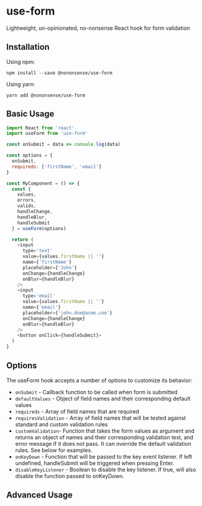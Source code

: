 # use-form

Lightweight, un-opinionated, no-nonsense React hook for form validation

## Installation

Using npm:

```console
npm install --save @nononsense/use-form
```

Using yarn:

```console
yarn add @nononsense/use-form
```

## Basic Usage

```js
import React from 'react'
import useForm from 'use-form'

const onSubmit = data => console.log(data)

const options = {
  onSubmit,
  requireds: ['firstName', 'email']
}

const MyComponent = () => {
  const {
    values,
    errors,
    valids,
    handleChange,
    handleBlur,
    handleSubmit
  } = useForm(options)

  return (
    <input
      type='text'
      value={values.firstName || ''}
      name={'firstName'}
      placeholder={'John'}
      onChange={handleChange}
      onBlur={handleBlur}
    />
    <input
      type='email'
      value={values.firstName || ''}
      name={'email'}
      placeholder={'john.doe@acme.com'}
      onChange={handleChange}
      onBlur={handleBlur}
    />
    <button onClick={handleSubmit}>
  )
}
```

## Options

The useForm hook accepts a number of options to customize its behavior:

- `onSubmit` - Callback function to be called when form is submitted
- `defaultValues` - Object of field names and their corresponding default values
- `requireds` - Array of field names that are required
- `requiresValidation` - Array of field names that will be tested against standard and custom validation rules
- `customValidation`- Function that takes the form values as argument and returns an object of names and their corresponding validation test, and error message if it does not pass. It can override the default validation rules. See below for examples.
- `onKeyDown` - Function that will be passed to the key event listener. If left undefined, handleSubmit will be triggered when pressing Enter.
- `disableKeyListener` - Boolean to disable the key listener. If true, will also disable the function passed to onKeyDown.

## Advanced Usage
